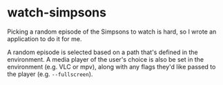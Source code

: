 # watch-simpsons

Picking a random episode of the Simpsons to watch is hard, so I wrote an application to do it for me.

A random episode is selected based on a path that's defined in the environment. A media player of the user's choice is also be set in the environment (e.g. VLC or mpv), along with any flags they'd like passed to the player (e.g. `--fullscreen`).
